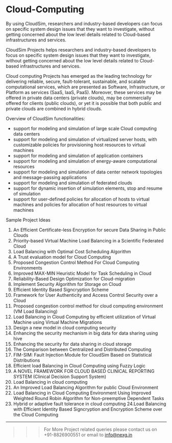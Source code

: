 # Cloud-Computing
By using CloudSim, researchers and industry-based developers can focus on specific system design issues that they want to investigate, without getting concerned about the low level details related to Cloud-based infrastructures and services.

CloudSim Projects helps researchers and industry-based developers to focus on specific system design issues that they want to investigate, without getting concerned about the low level details related to Cloud-based infrastructures and services.

Cloud computing Projects has emerged as the leading technology for delivering reliable, secure, fault-tolerant, sustainable, and scalable computational services, which are presented as Software, Infrastructure, or Platform as services (SaaS, IaaS, PaaS). Moreover, these services may be offered in private data centers (private clouds), may be commercially offered for clients (public clouds), or yet it is possible that both public and private clouds are combined in hybrid clouds.

Overview of CloudSim functionalities:
- support for modeling and simulation of large scale Cloud computing data centers
- support for modeling and simulation of virtualized server hosts, with customizable policies for provisioning host resources to virtual machines
- support for modeling and simulation of application containers
- support for modeling and simulation of energy-aware computational resources
- support for modeling and simulation of data center network topologies and message-passing applications
- support for modeling and simulation of federated clouds
- support for dynamic insertion of simulation elements, stop and resume of simulation
- support for user-defined policies for allocation of hosts to virtual machines and policies for allocation of host resources to virtual machines



Sample Project Ideas
1. An Efficient Certificate-less Encryption for secure Data Sharing in Public Clouds
2. Priority-based Virtual Machine Load Balancing in a Scientific Federated Cloud
3. Load Balancing with Optimal Cost Scheduling Algorithm
4. A Trust evaluation model for Cloud Computing
5. Proposed Congestion Control Method For Cloud Computing Environments
6. Improved MAX-MIN Heuristic Model for Task Scheduling in Cloud
7. Reliability-Based Design Optimization for Cloud-migration
8. Implement Security Algorithm for Storage on Cloud
9. Efficient Identity Based Signcryption Scheme
10. Framework for User Authenticity and Access Control Security over a Cloud
11. Proposed congestion control method for cloud computing environment (VM Load Balancing)
12. Load Balancing in Cloud Computing by efficient utilization of Virtual Machine using Virtual Machine Migrations
13. Design a new model in cloud computing security
14. Enhancing the security mechanism in big data for data sharing using hive
15. Enhancing the security for data sharing in cloud storage
16. The Comparison between Centralized and Distributed Computing
17. FIM-SIM: Fault Injection Module for CloudSim Based on Statistical Distributions
18. Efficient load Balancing in Cloud Computing using Fuzzy Logic 
19. A NOVEL FRAMEWORK FOR CLOUD BASED CLINICAL REPORTING SYSTEM (Clinical Decision Support System)
20. Load Balancing in cloud computing
21. An Improved Load Balancing Algorithm for public Cloud Environment
22. Load Balancing in Cloud Computing Environment Using Improved Weighted Round Robin Algorithm for Non-preemptive Dependent Tasks
23. Hybrid or adaptive fault tolerance in cloud computing
24.Load Balancing with Efficient Identity Based Signcryption and Encryption Scheme over the Cloud Computing

-------------------------------------------------------------------------------------------------

>>> For More Project related queries please contact us on +91-8826900551 or email to info@nexg.in
